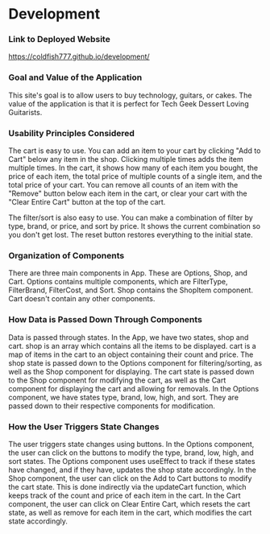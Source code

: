 # Development

### Link to Deployed Website
https://coldfish777.github.io/development/

### Goal and Value of the Application
This site's goal is to allow users to buy technology, guitars, or cakes. The value of the application is that it is perfect for Tech Geek Dessert Loving Guitarists.

### Usability Principles Considered
The cart is easy to use. You can add an item to your cart by clicking "Add to Cart" below any item in the shop. Clicking multiple times adds the item multiple times. In the cart, it shows how many of each item you bought, the price of each item, the total price of multiple counts of a single item, and the total price of your cart. You can remove all counts of an item with the "Remove" button below each item in the cart, or clear your cart with the "Clear Entire Cart" button at the top of the cart.

The filter/sort is also easy to use. You can make a combination of filter by type, brand, or price, and sort by price. It shows the current combination so you don't get lost. The reset button restores everything to the initial state.

### Organization of Components
There are three main components in App. These are Options, Shop, and Cart. Options contains multiple components, which are FilterType, FilterBrand, FilterCost, and Sort. Shop contains the ShopItem component. Cart doesn't contain any other components. 

### How Data is Passed Down Through Components
Data is passed through states. In the App, we have two states, shop and cart. shop is an array which contains all the items to be displayed. cart is a map of items in the cart to an object containing their count and price. The shop state is passed down to the Options component for filtering/sorting, as well as the Shop component for displaying. The cart state is passed down to the Shop component for modifying the cart, as well as the Cart component for displaying the cart and allowing for removals. In the Options component, we have states type, brand, low, high, and sort. They are passed down to their respective components for modification.

### How the User Triggers State Changes
The user triggers state changes using buttons. In the Options component, the user can click on the buttons to modify the type, brand, low, high, and sort states. The Options component uses useEffect to track if these states have changed, and if they have, updates the shop state accordingly. In the Shop component, the user can click on the Add to Cart buttons to modify the cart state. This is done indirectly via the updateCart function, which keeps track of the count and price of each item in the cart. In the Cart component, the user can click on Clear Entire Cart, which resets the cart state, as well as remove for each item in the cart, which modifies the cart state accordingly.
